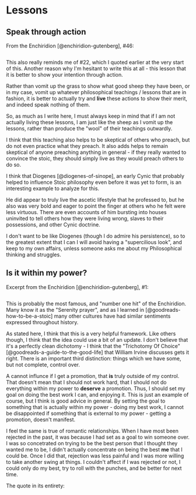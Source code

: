 # Lessons

## Speak through action

From the Enchiridion [@enchiridion-gutenberg], #46:

```{.email include=src/enchiridion/enchiridion.txt startLine=1095 endLine=1112}
```

This also really reminds me of #22, which I quoted earlier at the very start of
this. Another reason why I'm hesitant to write this at all - this lesson that
it is better to show your intention through action.

Rather than vomit up the grass to show what good sheep they have been, or in my
case, vomit up whatever philosophical teachings / lessons that are in fashion,
it is better to actually try and **live** these actions to show their merit,
and indeed speak nothing of them.

So, as much as I write here, I must always keep in mind that if I am not
actually living these lessons, I am just like the sheep as I vomit up the
lessons, rather than produce the "wool" of their teachings outwardly.

I think that this teaching also helps to be skeptical of others who preach, but
do not even practice what they preach. It also adds helps to remain skeptical
of anyone preaching anything in general - if they really wanted to convince the
stoic, they should simply live as they would preach others to do so.

I think that Diogenes [@diogenes-of-sinope], an early Cynic that probably helped
to influence Stoic philosophy even before it was yet to form, is an interesting
example to analyze for this.

He did appear to truly live the ascetic lifestyle that he professed to, but he
also was very bold and eager to point the finger at others who he felt were
less virtuous. There are even accounts of him bursting into houses uninvited to
tell others how they were living wrong, slaves to their possessions, and other
Cynic doctrine.

I don't want to be like Diogenes (though I do admire his persistence), so to
the greatest extent that I can I will avoid having a "supercilious look", and
keep to my own affairs, unless someone asks me about my Philosophical thinking
and struggles.

## Is it within my power?

Excerpt from the Enchiridion [@enchiridion-gutenberg], #1:

```{.email include=src/enchiridion/enchiridion.txt startLine=411 endLine=417}
```

This is probably the most famous, and "number one hit" of the Enchiridion. Many
know it as the "Serenity prayer", and as I learned in [@goodreads-how-to-be-a-stoic]
many other cultures have had similar sentiments expressed throughout history.

As stated here, I think that this is a very helpful framework. Like others
though, I think that the idea could use a bit of an update. I don't believe
that it's a perfectly clean dichotomy - I think that the "Trichotomy Of Choice"
[@goodreads-a-guide-to-the-good-life] that William Irvine discusses gets it
right. There is an important third distinction: things which we have some, but
not complete, control over.

A cannot influnce if I get a promotion, that **is** truly outside of my
control. That doesn't mean that I should not work hard, that I should not do
everything within my power to **deserve** a promotion. Thus, I should set my
goal on doing the best work I can, and enjoying it. This is just an example of
course, but I think is good advice in general. By setting the goal to something
that is actually within my power - doing my best work, I cannot be disappointed
if something that is external to my power - getting a promotion, doesn't
manifest.

I feel the same is true of romantic relationships. When I have most been
rejected in the past, it was because I had set as a goal to win someone over. I
was so concetrated on trying to be the best person that I thought they wanted
me to be, I didn't actually concentrate on being the best **me** that I could
be. Once I did that, rejection was less painful and I was more willing to take
another swing at things. I couldn't affect if I was rejected or not, I could
only do my best, try to roll with the punches, and be better for next time.

The quote in its entirety:


```{.email include=src/enchiridion/enchiridion.txt startLine=411 endLine=444}
```
